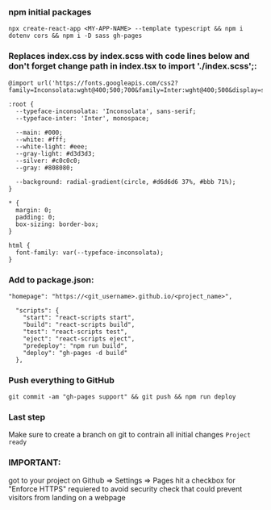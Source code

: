 ### npm initial packages
```
npx create-react-app <MY-APP-NAME> --template typescript && npm i dotenv cors && npm i -D sass gh-pages
```
### Replaces index.css by index.scss with code lines below and don't forget change path in index.tsx to import './index.scss';:
```
@import url('https://fonts.googleapis.com/css2?family=Inconsolata:wght@400;500;700&family=Inter:wght@400;500&display=swap');

:root {
  --typeface-inconsolata: 'Inconsolata', sans-serif;
  --typeface-inter: 'Inter', monospace;

  --main: #000;
  --white: #fff;
  --white-light: #eee;
  --gray-light: #d3d3d3;
  --silver: #c0c0c0;
  --gray: #808080;

  --background: radial-gradient(circle, #d6d6d6 37%, #bbb 71%);
}

* {
  margin: 0;
  padding: 0;
  box-sizing: border-box;
}

html {
  font-family: var(--typeface-inconsolata);
}

```
### Add to package.json:
```
"homepage": "https://<git_username>.github.io/<project_name>",
```
```
  "scripts": {
    "start": "react-scripts start",
    "build": "react-scripts build",
    "test": "react-scripts test",
    "eject": "react-scripts eject",
    "predeploy": "npm run build",
    "deploy": "gh-pages -d build"
  },
```
### Push everything to GitHub
```
git commit -am "gh-pages support" && git push && npm run deploy
```
### Last step
Make sure to create a branch on git to contrain all initial changes `Project ready`
### IMPORTANT:
got to your project on Github => Settings => Pages
hit a checkbox for "Enforce HTTPS"
requiered to avoid security check that could prevent visitors from landing on a webpage
